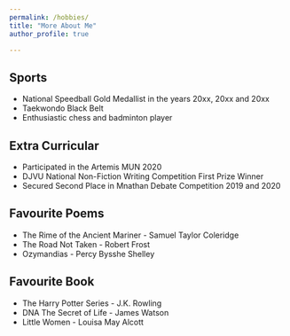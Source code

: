 ```yaml
---
permalink: /hobbies/
title: "More About Me"
author_profile: true

---
```


## Sports

* National Speedball Gold Medallist in the years 20xx, 20xx and 20xx
* Taekwondo Black Belt 
* Enthusiastic chess and badminton player


## Extra Curricular

* Participated in the Artemis MUN 2020
* DJVU National Non-Fiction Writing Competition First Prize Winner
* Secured Second Place in Mnathan Debate Competition 2019 and 2020

## Favourite Poems

* The Rime of the Ancient Mariner - Samuel Taylor Coleridge
* The Road Not Taken - Robert Frost
* Ozymandias - Percy Bysshe Shelley


## Favourite Book

* The Harry Potter Series - J.K. Rowling
* DNA The Secret of Life - James Watson
* Little Women - Louisa May Alcott 

